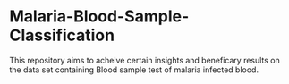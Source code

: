 # Malaria-Blood-Sample-Classification

This repository aims to acheive certain insights and beneficary results on the data set containing Blood sample test of malaria infected blood.
